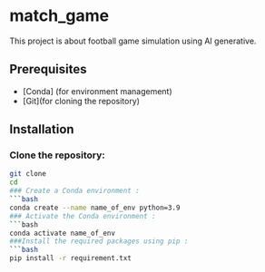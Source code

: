 # match_game
This project is about football game simulation using AI generative.

## Prerequisites
- [Conda] (for environment management)
- [Git](for cloning the repository)

## Installation

### Clone the repository:
```bash
git clone 
cd
### Create a Conda environment :
```bash
conda create --name name_of_env python=3.9
### Activate the Conda environment :
```bash
conda activate name_of_env
###Install the required packages using pip :
```bash
pip install -r requirement.txt
